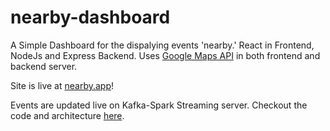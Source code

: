 # nearby-dashboard
A Simple Dashboard for the dispalying events 'nearby.' React in Frontend, NodeJs and Express Backend. Uses [Google Maps API](https://developers.google.com/maps) in both frontend and backend server. 

Site is live at [nearby.app](https://nearbyapp.netlify.app)!

Events are updated live on Kafka-Spark Streaming server. Checkout the code and architecture [here](https://github.com/saivk7/kafka-spark-project).



